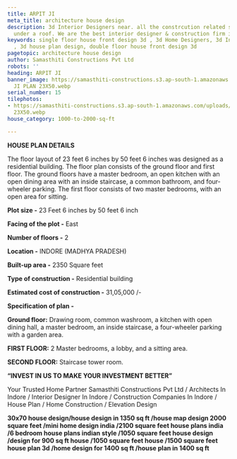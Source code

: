```yaml
---
title: ARPIT JI
meta_title: architecture house design
description: 3d Interior Designers near. all the constrcution related services in
  under a roof. We are the best interior designer & construction firm in indore.
keywords: single floor house front design 3d , 3d Home Designers, 3d Interior Designers
  , 3d house plan design, double floor house front design 3d
pagetopic: architecture house design
author: Samasthiti Constructions Pvt Ltd
robots: ''
heading: ARPIT JI
banner_image: https://samasthiti-constructions.s3.ap-south-1.amazonaws.com/uploads/ARPIT
  JI PLAN 23X50.webp
serial_number: 15
tilephotos:
- https://samasthiti-constructions.s3.ap-south-1.amazonaws.com/uploads/ARPIT JI PLAN
  23X50.webp
house_category: 1000-to-2000-sq-ft

---
```

**HOUSE PLAN DETAILS**

The floor layout of 23 feet 6 inches by 50 feet 6 inches was designed as a residential building. The floor plan consists of the ground floor and first floor. The ground floors have a master bedroom, an open kitchen with an open dining area with an inside staircase, a common bathroom, and four-wheeler parking. The first floor consists of two master bedrooms, with an open area for sitting.

**Plot size -** 23 Feet 6 inches by 50 feet 6 inch

**Facing of the plot -** East

**Number of floors -** 2

**Location -** INDORE (MADHYA PRADESH)

**Built-up area -** 2350 Square feet

**Type of construction -** Residential building

**Estimated cost of construction -** 31,05,000 /-

**Specification of plan -**

**Ground floor:** Drawing room, common washroom, a kitchen with open dining hall, a master bedroom, an inside staircase, a four-wheeler parking with a garden area.

**FIRST FLOOR:** 2 Master bedrooms, a lobby, and a sitting area.

**SECOND FLOOR:** Staircase tower room.

**“INVEST IN US TO MAKE YOUR INVESTMENT BETTER”**

Your Trusted Home Partner Samasthiti Constructions Pvt Ltd / Architects In Indore / Interior Designer In Indore / Construction Companies In Indore / House Plan / Home Construction / Elevation Design

**30x70 house design/house design in 1350 sq ft /house map design 2000 square feet /mini home design india /2100 square feet house plans india /6 bedroom house plans indian style /1050 square feet house design /design for 900 sq ft house /1050 square feet house /1500 square feet house plan 3d /home design for 1400 sq ft /house plan in 1400 sq ft**